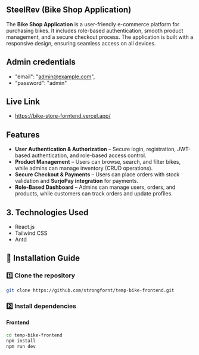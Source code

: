 
## SteelRev (Bike Shop Application)
The **Bike Shop Application** is a user-friendly e-commerce platform for purchasing bikes. It includes role-based authentication, smooth product management, and a secure checkout process. The application is built with a responsive design, ensuring seamless access on all devices.

## Admin credentials

- "email": "admin@example.com",
-  "password": "admin"


##  Live Link

- https://bike-store-forntend.vercel.app/






## Features

- **User Authentication & Authorization** – Secure login, registration, JWT-based authentication, and role-based access control.
- **Product Management** – Users can browse, search, and filter bikes, while admins can manage inventory (CRUD operations).
- **Secure Checkout & Payments** – Users can place orders with stock validation and **SurjoPay integration** for payments.
- **Role-Based Dashboard** – Admins can manage users, orders, and products, while customers can track orders and update profiles.




## 3. Technologies Used

- React.js
- Tailwind CSS
- Antd



## 📖 Installation Guide
### **1️⃣ Clone the repository**
```sh
git clone https://github.com/strongfornt/temp-bike-frontend.git
```


### **2️⃣ Install dependencies**
#### Frontend
```sh
cd temp-bike-frontend
npm install
npm run dev
